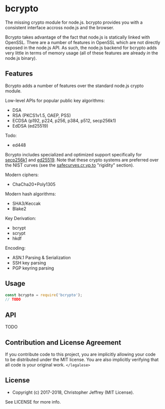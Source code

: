 # bcrypto

The missing crypto module for node.js. bcrypto provides you with a consistent
interface accross node.js and the browser.

Bcrypto takes advantage of the fact that node.js is statically linked with
OpenSSL. There are a number of features in OpenSSL which are not directly
exposed in the node.js API. As such, the node.js backend for bcrypto adds very
little in terms of memory usage (all of these features are already _in_ the
node.js binary).

## Features

Bcrypto adds a number of features over the standard node.js crypto module.

Low-level APIs for popular public key algorithms:

- DSA
- RSA (PKCS1v1.5, OAEP, PSS)
- ECDSA (p192, p224, p256, p384, p512, secp256k1)
- EdDSA (ed25519)

Todo:

- ed448

Bcrypto includes specialized and optimized support specifically for [secp256k1]
and [ed25519]. Note that these crypto systems are preferred over the NIST
curves (see the [safecurves.cr.yp.to][safecurves] "rigidity" section).

Modern ciphers:

- ChaCha20+Poly1305

Modern hash algorithms:

- SHA3/Keccak
- Blake2

Key Derivation:

- bcrypt
- scrypt
- hkdf

Encoding:

- ASN.1 Parsing & Serialization
- SSH key parsing
- PGP keyring parsing

## Usage

``` js
const bcrypto = require('bcrypto');
// TODO
```

## API

TODO

## Contribution and License Agreement

If you contribute code to this project, you are implicitly allowing your code
to be distributed under the MIT license. You are also implicitly verifying that
all code is your original work. `</legalese>`

## License

- Copyright (c) 2017-2018, Christopher Jeffrey (MIT License).

See LICENSE for more info.

[secp256k1]: https://github.com/bitcoin-core/secp256k1
[ed25519]: https://github.com/floodyberry/ed25519-donna
[safecurves]: https://safecurves.cr.yp.to/rigid.html
